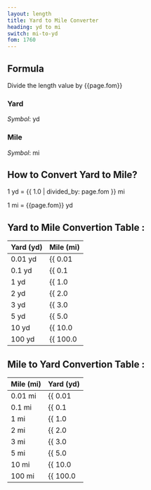 ```yaml
---
layout: length
title: Yard to Mile Converter
heading: yd to mi
switch: mi-to-yd
fom: 1760
---
```


## Formula
Divide the length value by {{page.fom}}

### Yard
*Symbol*: yd

### Mile
*Symbol*: mi

## How to Convert Yard to Mile?
1 yd = {{ 1.0 | divided_by: page.fom }} mi

1 mi = {{page.fom}} yd

## Yard to Mile Convertion Table :

| Yard (yd) | Mile (mi) |
| ---- | ---- |
| 0.01 yd | {{ 0.01 | divided_by: page.fom | round: 12 }} mi |
| 0.1 yd | {{ 0.1 | divided_by: page.fom | round: 12 }} mi |
| 1 yd | {{ 1.0 | divided_by: page.fom | round: 12 }} mi |
| 2 yd | {{ 2.0 | divided_by: page.fom | round: 12 }} mi |
| 3 yd | {{ 3.0 | divided_by: page.fom | round: 12 }} mi |
| 5 yd | {{ 5.0 | divided_by: page.fom | round: 12 }} mi |
| 10 yd | {{ 10.0 | divided_by: page.fom | round: 12 }} mi |
| 100 yd | {{ 100.0 | divided_by: page.fom | round: 12 }} mi |

## Mile to Yard Convertion Table :

| Mile (mi) | Yard (yd) |
| ---- | ---- |
| 0.01 mi | {{ 0.01 | times: page.fom | round: 12 }} yd |
| 0.1 mi | {{ 0.1 | times: page.fom | round: 12 }} yd |
| 1 mi | {{ 1.0 | times: page.fom | round: 12 }} yd |
| 2 mi | {{ 2.0 | times: page.fom | round: 12 }} yd |
| 3 mi | {{ 3.0 | times: page.fom | round: 12 }} yd |
| 5 mi | {{ 5.0 | times: page.fom | round: 12 }} yd |
| 10 mi | {{ 10.0 | times: page.fom | round: 12 }} yd |
| 100 mi | {{ 100.0 | times: page.fom | round: 12 }} yd |

<script>
selectInput[6].selected = true
selectOutput[9].selected = true
</script>
